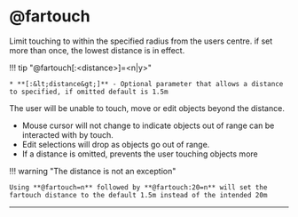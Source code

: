 # @fartouch

Limit touching to within the specified radius from the users centre. if set more than once, the lowest distance is in effect.

!!! tip "@fartouch[:&lt;distance&gt;]=&lt;n|y&gt;"

    * **[:&lt;distance&gt;]** - Optional parameter that allows a distance to specified, if omitted default is 1.5m

The user will be unable to touch, move or edit objects beyond the distance.

* Mouse cursor will not change to indicate objects out of range can be interacted with by touch.
* Edit selections will drop as objects go out of range.
* If a distance is omitted, prevents the user touching objects more

!!! warning "The distance is not an exception"

    Using **@fartouch=n** followed by **@fartouch:20=n** will set the fartouch distance to the default 1.5m instead of the intended 20m

---
